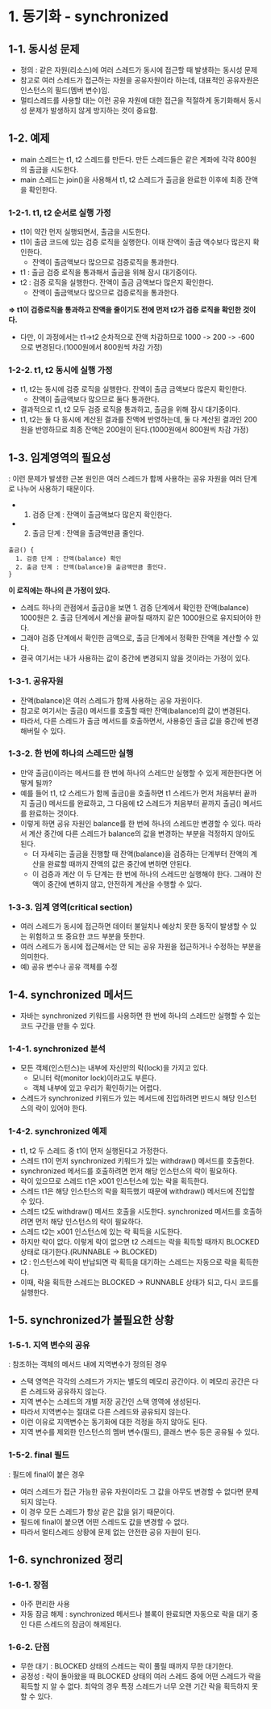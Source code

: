 # 1. 동기화 - synchronized

## 1-1. 동시성 문제
- 정의 : 같은 자원(리소스)에 여러 스레드가 동시에 접근할 때 발생하는 동시성 문제
- 참고로 여러 스레드가 접근하는 자원을 공유자원이라 하는데, 대표적인 공유자원은 인스턴스의 필드(멤버 변수)임.
- 멀티스레드를 사용할 대는 이런 공유 자원에 대한 접근을 적절하게 동기화해서 동시성 문제가 발생하지 않게 방지하는 것이 중요함.

## 1-2. 예제
- main 스레드는 t1, t2 스레드를 만든다. 만든 스레드들은 같은 계좌에 각각 800원의 출금을 시도한다.
- main 스레드는 join()을 사용해서 t1, t2 스레드가 출금을 완료한 이후에 최종 잔액을 확인한다.

### 1-2-1. t1, t2 순서로 실행 가정
- t1이 약간 먼저 실행되면서, 출금을 시도한다.
- t1이 출금 코드에 있는 검증 로직을 실행한다. 이때 잔액이 출금 액수보다 많은지 확인한다.
  - 잔액이 출금액보다 많으므로 검증로직을 통과한다.
- t1 : 출금 검증 로직을 통과해서 출금을 위해 잠시 대기중이다.
- t2 : 검증 로직을 실행한다. 잔액이 출금 금액보다 많은지 확인한다.
   - 잔액이 출금액보다 많으므로 검증로직을 통과한다.
     
**=> t1이 검증로직을 통과하고 잔액을 줄이기도 전에 먼저 t2가 검증 로직을 확인한 것이다.**
- 다만, 이 과정에서는 t1->t2 순차적으로 잔액 차감하므로 1000 -> 200 -> -600 으로 변경된다.(1000원에서 800원씩 차감 가정) 

### 1-2-2. t1, t2 동시에 실행 가정
- t1, t2는 동시에 검증 로직을 실행한다. 잔액이 출금 금액보다 많은지 확인한다.
  - 잔액이 출금액보다 많으므로 둘다 통과한다.
- 결과적으로 t1, t2 모두 검증 로직을 통과하고, 출금을 위해 잠시 대기중이다.
- t1, t2는 둘 다 동시에 계산된 결과를 잔액에 반영하는데, 둘 다 계산된 결과인 200원을 반영하므로 최종 잔액은 200원이 된다.(1000원에서 800원씩 차감 가정)


## 1-3. 임계영역의 필요성
: 이런 문제가 발생한 근본 원인은 여러 스레드가 함께 사용하는 공유 자원을 여러 단계로 나누어 사용하기 때문이다.
- 1. 검증 단계 : 잔액이 출금액보다 많은지 확인한다.
- 2. 출금 단계 : 잔액을 출금액만큼 줄인다.
 
```
출금() {
  1. 검증 단계 : 잔액(balance) 확인
  2. 출금 단계 : 잔액(balance)을 출금액만큼 줄인다.
}
```

**이 로직에는 하나의 큰 가정이 있다.**
- 스레드 하나의 관점에서 출금()을 보면 1. 검증 단계에서 확인한 잔액(balance) 1000원은 2. 출금 단계에서 계산을 끝마칠 때까지 같은 1000원으로 유지되어야 한다.
- 그래야 검증 단계에서 확인한 금액으로, 출금 단계에서 정확한 잔액을 계산할 수 있다.
- 결국 여기서는 내가 사용하는 값이 중간에 변경되지 않을 것이라는 가정이 있다.

### 1-3-1. 공유자원
- 잔액(balance)은 여러 스레드가 함께 사용하는 공유 자원이다.
- 참고로 여기서는 출금() 메서드를 호출할 때만 잔액(balance)의 값이 변경된다.
- 따라서, 다른 스레드가 출금 메서드를 호출하면서, 사용중인 출금 값을 중간에 변경해버릴 수 있다.

### 1-3-2. 한 번에 하나의 스레드만 실행
- 만약 출금()이라는 메서드를 한 번에 하나의 스레드만 실행할 수 있게 제한한다면 어떻게 될까?
- 예를 들어 t1, t2 스레드가 함께 출금()을 호출하면 t1 스레드가 먼저 처음부터 끝까지 출금() 메서드를 완료하고, 그 다음에 t2 스레드가 처음부터 끝까지 출금() 메서드를 완료하는 것이다.
- 이렇게 하면 공유 자원인 balance를 한 번에 하나의 스레드만 변경할 수 있다. 따라서 계산 중간에 다른 스레드가 balance의 값을 변경하는 부분을 걱정하지 않아도 된다.
   - 더 자세히는 출금을 진행할 때 잔액(balance)을 검증하는 단계부터 잔액의 계산을 완료할 때까지 잔액의 값은 중간에 변하면 안된다.
   - 이 검증과 계산 이 두 단계는 한 번에 하나의 스레드만 실행해야 한다. 그래야 잔액이 중간에 변하지 않고, 안전하게 계산을 수행할 수 있다.
 
### 1-3-3. 임계 영역(critical section)
- 여러 스레드가 동시에 접근하면 데이터 불일치나 예상치 못한 동작이 발생할 수 있는 위험하고 또 중요한 코드 부분을 뜻한다.
- 여러 스레드가 동시에 접근해서는 안 되는 공유 자원을 접근하거나 수정하는 부분을 의미한다.
- 예) 공유 변수나 공유 객체를 수정

## 1-4. synchronized 메서드
- 자바는 synchronized 키워드를 사용하면 한 번에 하나의 스레드만 실행할 수 있는 코드 구간을 만들 수 있다.

### 1-4-1. synchronized 분석
- 모든 객체(인스턴스)는 내부에 자신만의 락(lock)을 가지고 있다.
   - 모니터 락(monitor lock)이라고도 부른다.
   - 객체 내부에 있고 우리가 확인하기는 어렵다.
- 스레드가 synchronized 키워드가 있는 메서드에 진입하려면 반드시 해당 인스턴스의 락이 있어야 한다.

### 1-4-2. synchronized 예제
- t1, t2 두 스레드 중 t1이 먼저 실행된다고 가정한다.
- 스레드 t1이 먼저 synchronized 키워드가 있는 withdraw() 메서드를 호출한다.
- synchronized 메서드를 호출하려면 먼저 해당 인스턴스의 락이 필요하다.
- 락이 있으므로 스레드 t1은 x001 인스턴스에 있는 락을 획득한다.
- 스레드 t1은 해당 인스턴스의 락을 획득했기 때문에 withdraw() 메서드에 진입할 수 있다.
- 스레드 t2도 withdraw() 메서드 호출을 시도한다. synchronized 메서드를 호출하려면 먼저 해당 인스턴스의 락이 필요하다.
- 스레드 t2는 x001 인스턴스에 있는 락 획득을 시도한다.
- 하지만 락이 없다. 이렇게 락이 없으면 t2 스레드는 락을 획득할 때까지 BLOCKED 상태로 대기한다.(RUNNABLE -> BLOCKED)
- t2 : 인스턴스에 락이 반납되면 락 획득을 대기하는 스레드는 자동으로 락을 획득한다.
- 이때, 락을 획득한 스레드는 BLOCKED -> RUNNABLE 상태가 되고, 다시 코드를 실행한다.

## 1-5. synchronized가 불필요한 상황
### 1-5-1. 지역 변수의 공유
: 참조하는 객체의 메서드 내에 지역변수가 정의된 경우
- 스택 영역은 각각의 스레드가 가지는 별도의 메모리 공간이다. 이 메모리 공간은 다른 스레드와 공유하지 않는다.
- 지역 변수는 스레드의 개별 저장 공간인 스택 영역에 생성된다.
- 따라서 지역변수는 절대로 다른 스레드와 공유되지 않는다.
- 이런 이유로 지역변수는 동기화에 대한 걱정을 하지 않아도 된다.
- 지역 변수를 제외한 인스턴스의 멤버 변수(필드), 클래스 변수 등은 공유될 수 있다.

### 1-5-2. final 필드 
: 필드에 final이 붙은 경우
- 여러 스레드가 접근 가능한 공유 자원이라도 그 값을 아무도 변경할 수 없다면 문제되지 않는다.
- 이 경우 모든 스레드가 항상 같은 값을 읽기 때문이다.
- 필드에 final이 붙으면 어떤 스레드도 값을 변경할 수 없다.
- 따라서 멀티스레드 상황에 문제 없는 안전한 공유 자원이 된다.

## 1-6. synchronized 정리
### 1-6-1. 장점
- 아주 편리한 사용
- 자동 잠금 해제 : synchronized 메서드나 블록이 완료되면 자동으로 락을 대기 중인 다른 스레드의 잠금이 해제된다.
### 1-6-2. 단점
- 무한 대기 : BLOCKED 상태의 스레드는 락이 풀릴 때까지 무한 대기한다.
- 공정성 : 락이 돌아왔을 때 BLOCKED 상태의 여러 스레드 중에 어떤 스레드가 락을 획득할 지 알 수 없다. 최악의 경우 특정 스레드가 너무 오랜 기간 락을 획득하지 못할 수 있다.
